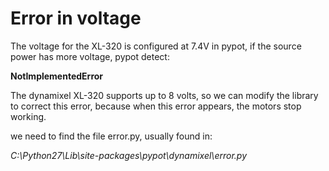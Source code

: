 # Error in voltage

The voltage for the XL-320 is configured at 7.4V in pypot, if the source power has more voltage, pypot detect:

  **NotImplementedError**

The dynamixel XL-320 supports up to 8 volts, so we can modify the library to correct this error, because when this 
error appears, the motors stop working.

we need to find the file error.py, usually found in:

 *C:\Python27\Lib\site-packages\pypot\dynamixel\error.py*
